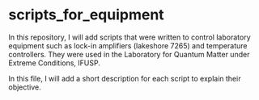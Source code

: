 # scripts_for_equipment
In this repository, I will add scripts that were written to control laboratory equipment such as lock-in amplifiers (lakeshore 7265) and temperature controllers. They were used in the Laboratory for Quantum Matter under Extreme Conditions, IFUSP.

In this file, I will add a short description for each script to explain their objective. 
